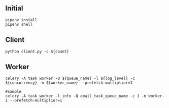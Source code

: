 ## Initial
```
pipenv install
pipenv shell
```
## Client
```
python client.py -c ${count}
```
## Worker
```
celery -A task worker -Q ${queue_name} -l ${log_level} -c ${concurrency} -n ${worker_name} --prefetch-multiplier=1

#sample
celery -A task worker -l info -Q email_task_queue_name -c 1 -n worker-1 --prefetch-multiplier=1
```
